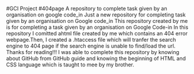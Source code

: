 #GCI Project #404page
A repository to complete task given by an organisation on google code_in
Just a new repository for completing task given by an organisation on Google code_in This repository created by me is for completing a task given by an organisation on Google Code-in In this repository I comitted ahtml file created by me which contains an 404 error webpage.Then, I created a .htaccess file which will tranfer the search engine to 404 page if the search engine is unable to find/load the url. Thanks for reading!!! I was able to complete this repository by knowing about GitHub from GitHub guide and knowing the beginning of HTML and CSS language which is taught to mee by my brother.
